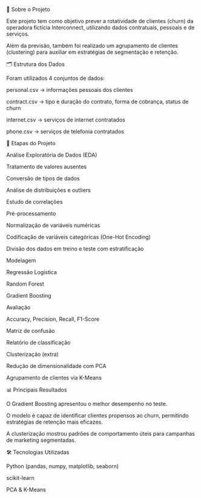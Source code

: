 📌 Sobre o Projeto

Este projeto tem como objetivo prever a rotatividade de clientes (churn) da operadora fictícia Interconnect, utilizando dados contratuais, pessoais e de serviços.

Além da previsão, também foi realizado um agrupamento de clientes (clustering) para auxiliar em estratégias de segmentação e retenção.

🗂️ Estrutura dos Dados

Foram utilizados 4 conjuntos de dados:

personal.csv → informações pessoais dos clientes

contract.csv → tipo e duração do contrato, forma de cobrança, status de churn

internet.csv → serviços de internet contratados

phone.csv → serviços de telefonia contratados

🔎 Etapas do Projeto

Análise Exploratória de Dados (EDA)

Tratamento de valores ausentes

Conversão de tipos de dados

Análise de distribuições e outliers

Estudo de correlações

Pré-processamento

Normalização de variáveis numéricas

Codificação de variáveis categóricas (One-Hot Encoding)

Divisão dos dados em treino e teste com estratificação

Modelagem

Regressão Logística

Random Forest

Gradient Boosting

Avaliação

Accuracy, Precision, Recall, F1-Score

Matriz de confusão

Relatório de classificação

Clusterização (extra)

Redução de dimensionalidade com PCA

Agrupamento de clientes via K-Means

📊 Principais Resultados

O Gradient Boosting apresentou o melhor desempenho no teste.

O modelo é capaz de identificar clientes propensos ao churn, permitindo estratégias de retenção mais eficazes.

A clusterização mostrou padrões de comportamento úteis para campanhas de marketing segmentadas.


🛠️ Tecnologias Utilizadas

Python (pandas, numpy, matplotlib, seaborn)

scikit-learn

PCA & K-Means


